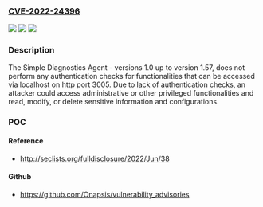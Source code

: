 ### [CVE-2022-24396](https://cve.mitre.org/cgi-bin/cvename.cgi?name=CVE-2022-24396)
![](https://img.shields.io/static/v1?label=Product&message=SAP%20Focused%20Run%20(Simple%20Diagnostics%20Agent)&color=blue)
![](https://img.shields.io/static/v1?label=Version&message=%3C%3E%3D%201.0%20&color=brighgreen)
![](https://img.shields.io/static/v1?label=Vulnerability&message=CWE-306%2C%20CWE-548&color=brighgreen)

### Description

The Simple Diagnostics Agent - versions 1.0 up to version 1.57, does not perform any authentication checks for functionalities that can be accessed via localhost on http port 3005. Due to lack of authentication checks, an attacker could access administrative or other privileged functionalities and read, modify, or delete sensitive information and configurations.

### POC

#### Reference
- http://seclists.org/fulldisclosure/2022/Jun/38

#### Github
- https://github.com/Onapsis/vulnerability_advisories

